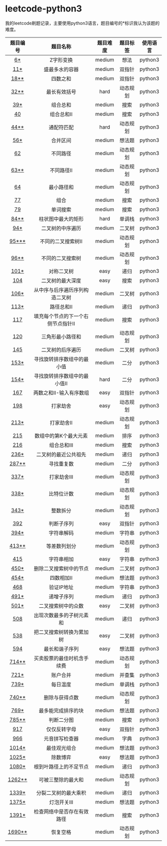 # leetcode-python3
我的leetcode刷题记录，主要使用python3语言，题目编号的*标识我认为该题的难度。

|题目编号|题目名称|题目难度|题目标签|使用语言|
|:-:|:-:|:-:|:-:|:-:|
|[6*](idea/6_Z字形变换.md)|Z字形变换|medium|想法|python3|
|[11*](LR/11_盛最多水的容器.md)|盛最多水的容器|medium|双指针|python3|
|[18**](LR/18_四数之和.md)|四数之和|medium|双指针|python3|
|[32**](hard/32_最长有效括号.md)|最长有效括号|hard|动态规划|python3|
|[39*](search/39_组合总和.md)|组合总和|medium|搜索|python3|
|[40](search/40_组合总和II.md)|组合总和II|medium|搜索|python3|
|[44**](hard/44_通配符匹配.md)|通配符匹配|hard|动态规划|python3|
|[56*](idea/56_合并区间.md)|合并区间|medium|想法题|python3|
|[62](dp/62_不同路径.md)|不同路径|medium|动态规划|python3|
|[63**](dp/63_不同路径II.md)|不同路径II|medium|动态规划|python3|
|[64](dp/64_最小路径和.md)|最小路径和|medium|动态规划|python3|
|[77](search/77_组合.md)|组合|medium|搜索|python3|
|[79](search/79_单词搜索.md)|单词搜索|medium|搜索|python3|
|[84**](hard/84_柱状图中最大的矩形.md)|柱状图中最大的矩形|hard|单调栈|python3|
|[94*](tree/94_二叉树的中序遍历.md)|二叉树的中序遍历|medium|二叉树|python3|
|[95***](dp/95_不同的二叉搜索树II.md)|不同的二叉搜索树II|medium|动态规划|python3|
|[96**](dp/96_不同的二叉搜索树.md)|不同的二叉搜索树|medium|动态规划|python3|
|[101*](recursive/101_对称二叉树.md)|对称二叉树|easy|递归|python3|
|[104](search/104_二叉树的最大深度.md)|二叉树的最大深度|easy|搜索|python3|
|[106*](tree/106_从中序与后序遍历序列构造二叉树.md)|从中序与后序遍历序列构造二叉树|medium|二叉树|python3|
|[113*](recursive/113_路径总和II.md)|路径总和II|medium|递归|python3|
|[117](search/117_填充每个节点的下一个右侧节点指针II.md)|填充每个节点的下一个右侧节点指针II|medium|搜索|python3|
|[120](dp/120_三角形最小路径和.md)|三角形最小路径和|medium|动态规划|python3|
|[145](tree/145_二叉树的后序遍历.md)|二叉树的后序遍历|medium|二叉树|python3|
|[153*](half/153_寻找旋转排序数组中的最小值.md)|寻找旋转排序数组中的最小值|medium|二分|python3|
|[154*](hard/154_寻找旋转排序数组中的最小值II.md)|寻找旋转排序数组中的最小值II|hard|二分|python3|
|[167](LR/167_两数之和II-输入有序数组.md)|两数之和II-输入有序数组|easy|双指针|python3|
|[198](dp/198_打家劫舍.md)|打家劫舍|easy|动态规划|python3|
|[213*](dp/213_打家劫舍II.md)|打家劫舍II|medium|动态规划|python3|
|[215](sort/215_数组中的第K个最大元素.md)|数组中的第K个最大元素|medium|排序|python3|
|[216](search/216_组合总和III.md)|组合总和III|medium|搜索|python3|
|[236*](recursive/236_二叉树的最近公共祖先.md)|二叉树的最近公共祖先|medium|递归|python3|
|[287**](half/287_寻找重复数.md)|寻找重复数|medium|二分|python3|
|[337*](dp/337_打家劫舍III.md)|打家劫舍III|medium|动态规划|python3|
|[338*](dp/338_比特位计数.md)|比特位计数|medium|动态规划|python3|
|[343*](dp/343_整数拆分.md)|整数拆分|medium|动态规划|python3|
|[392](LR/392_判断子序列.md)|判断子序列|easy|双指针|python3|
|[394*](str/394_字符串解码.md)|字符串解码|medium|字符串|python3|
|[413**](dp/413_等差数列划分.md)|等差数列划分|medium|动态规划|python3|
|[415](str/415_字符串相加.md)|字符串相加|easy|字符串|python3|
|[450*](tree/450_删除二叉搜索树中的节点.md)|删除二叉搜索树中的节点|medium|二叉树|python3|
|[454*](idea/454_四数相加II.md)|四数相加II|medium|想法题|python3|
|[468](str/468_验证IP地址.md)|验证IP地址|medium|字符串|python3|
|[491*](recursive/491_递增子序列.md)|递增子序列|medium|递归|python3|
|[501*](tree/501_二叉搜索树中的众数.md)|二叉搜索树中的众数|easy|二叉树|python3|
|[508](recursive/508_出现次数最多的子树元素和.md)|出现次数最多的子树元素和|medium|递归|python3|
|[538](tree/538_把二叉搜索树转换为累加树.md)|把二叉搜索树转换为累加树|easy|二叉树|python3|
|[594](idea/594_最长和谐子序列.md)|最长和谐子序列|easy|想法题|python3|
|[714**](dp/714_买卖股票的最佳时机含手续费.md)|买卖股票的最佳时机含手续费|medium|动态规划|python3|
|[721*](dsu/721_账户合并.md)|账户合并|medium|并查集|python3|
|[739*](idea/739_每日温度.md)|每日温度|medium|单调栈|python3|
|[740**](dp/740_删除与获得点数.md)|删除与获得点数|medium|动态规划|python3|
|[769*](idea/769_最多能完成排序的块.md)|最多能完成排序的块|medium|想法题|python3|
|[785**](search/785_判断二分图.md)|判断二分图|medium|搜索|python3|
|[917](LR/917_仅仅反转字母.md)|仅仅反转字母|easy|双指针|python3|
|[966](dict/966_元音拼写检查器.md)|元音拼写检查器|medium|字典|python3|
|[1014*](idea/1014_最佳观光组合.md)|最佳观光组合|medium|想法题|python3|
|[1025*](idea/1025_除数博弈.md)|除数博弈|easy|想法题|python3|
|[1080*](recursive/1080_根到叶路径上的不足节点.md)|根到叶路径上的不足节点|medium|递归|python3|
|[1262**](dp/1262_可被三整除的最大和.md)|可被三整除的最大和|medium|动态规划|python3|
|[1339*](recursive/1339_分裂二叉树的最大乘积.md)|分裂二叉树的最大乘积|medium|递归|python3|
|[1375*](idea/1375_灯泡开关III.md)|灯泡开关III|medium|想法题|python3|
|[1391*](search/1391_检查网络中是否存在有效路径.md)|检查网络中是否存在有效路径|medium|搜索|python3|
|[1690**](dp/1690_恢复空格.md)|恢复空格|medium|动态规划|python3|
